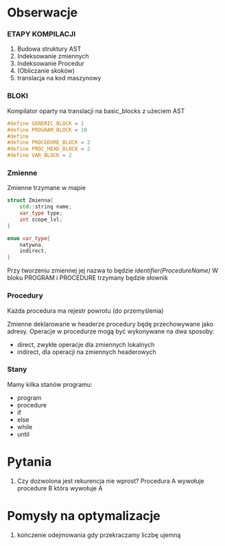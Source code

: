 # Obserwacje

### ETAPY KOMPILACJI
1. Budowa struktury AST
2. Indeksowanie zmiennych
3. Indeksowanie Procedur
4. (Obliczanie skoków)
5. translacja na kod maszynowy


### BLOKI

Kompilator oparty na translacji na basic_blocks z użeciem AST

```c++
#define GENERIC_BLOCK = 1
#define PROGRAM_BLOCK = 10
#define 
#define PROCEDURE_BLOCK = 2
#define PROC_HEAD_BLOCK = 2
#define VAR_BLOCK = 2

```

### Zmienne
Zmienne trzymane w mapie 

``` c++
struct Zmienna{
    std::string name;
    var_type type;
    int scope_lvl;
}

enum var_type{
    natywna,
    indirect,
}
```
Przy tworzeniu zmiennej jej nazwa to będzie _identifier(ProcedureName)_
W bloku PROGRAM i PROCEDURE trzymany będzie słownik
###
### Procedury
Każda procedura ma rejestr powrotu (do przemyślenia)

Zmienne deklarowane w headerze procedury będę przechowywane jako adresy. Operacje w procedurze mogą być wykonywane na dwa sposoby:
- direct, zwykłe operacje dla zmiennych lokalnych  
- indirect, dla operacji na zmiennych headerowych
  

### Stany

Mamy kilka stanów programu:
- program
- procedure
- if
- else
- while
- until
  
# Pytania

1. Czy dozwolona jest rekurencja nie wprost? Procedura A wywołuje procedure B która wywołuje A


# Pomysły na optymalizacje
1. kończenie odejmowania gdy przekraczamy liczbę ujemną